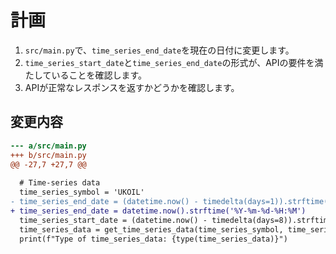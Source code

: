 # 計画

1.  `src/main.py`で、`time_series_end_date`を現在の日付に変更します。
2.  `time_series_start_date`と`time_series_end_date`の形式が、APIの要件を満たしていることを確認します。
3.  APIが正常なレスポンスを返すかどうかを確認します。

## 変更内容

```diff
--- a/src/main.py
+++ b/src/main.py
@@ -27,7 +27,7 @@
 
  # Time-series data
  time_series_symbol = 'UKOIL'
- time_series_end_date = (datetime.now() - timedelta(days=1)).strftime('%Y-%m-%d-%H:%M')
+ time_series_end_date = datetime.now().strftime('%Y-%m-%d-%H:%M')
  time_series_start_date = (datetime.now() - timedelta(days=8)).strftime('%Y-%m-%d-%H:%M')
  time_series_data = get_time_series_data(time_series_symbol, time_series_start_date, time_series_end_date)
  print(f"Type of time_series_data: {type(time_series_data)}")